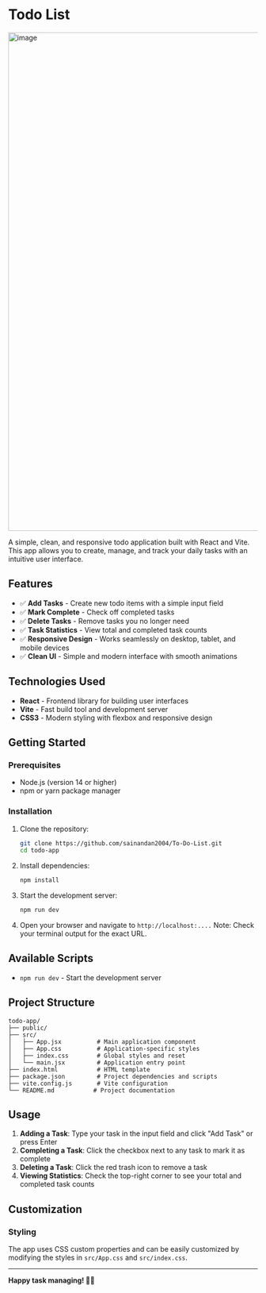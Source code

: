 # Todo List 
<img width="1005" alt="image" src="https://github.com/user-attachments/assets/1441b4ac-4984-4e72-9467-977a21a9c462" />

A simple, clean, and responsive todo application built with React and Vite. This app allows you to create, manage, and track your daily tasks with an intuitive user interface.

## Features

- ✅ **Add Tasks** - Create new todo items with a simple input field
- ✅ **Mark Complete** - Check off completed tasks
- ✅ **Delete Tasks** - Remove tasks you no longer need
- ✅ **Task Statistics** - View total and completed task counts
- ✅ **Responsive Design** - Works seamlessly on desktop, tablet, and mobile devices
- ✅ **Clean UI** - Simple and modern interface with smooth animations

## Technologies Used

- **React** - Frontend library for building user interfaces
- **Vite** - Fast build tool and development server
- **CSS3** - Modern styling with flexbox and responsive design


## Getting Started

### Prerequisites

- Node.js (version 14 or higher)
- npm or yarn package manager

### Installation

1. Clone the repository:
   ```bash
   git clone https://github.com/sainandan2004/To-Do-List.git
   cd todo-app
   ```

2. Install dependencies:
   ```bash
   npm install
   ```

3. Start the development server:
   ```bash
   npm run dev
   ```

4. Open your browser and navigate to `http://localhost:....`
   Note: Check your terminal output for the exact URL.

## Available Scripts

- `npm run dev` - Start the development server

## Project Structure

```
todo-app/
├── public/
├── src/
│   ├── App.jsx          # Main application component
│   ├── App.css          # Application-specific styles
│   ├── index.css        # Global styles and reset
│   └── main.jsx         # Application entry point
├── index.html           # HTML template
├── package.json         # Project dependencies and scripts
├── vite.config.js       # Vite configuration
└── README.md           # Project documentation
```

## Usage

1. **Adding a Task**: Type your task in the input field and click "Add Task" or press Enter
2. **Completing a Task**: Click the checkbox next to any task to mark it as complete
3. **Deleting a Task**: Click the red trash icon to remove a task
4. **Viewing Statistics**: Check the top-right corner to see your total and completed task counts

## Customization

### Styling
The app uses CSS custom properties and can be easily customized by modifying the styles in `src/App.css` and `src/index.css`.


---

**Happy task managing! 📝✨**
